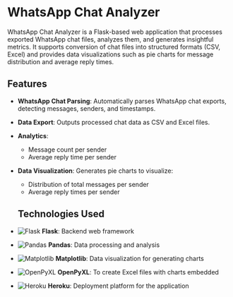 # WhatsApp Chat Analyzer

WhatsApp Chat Analyzer is a Flask-based web application that processes exported WhatsApp chat files, analyzes them, and generates insightful metrics. It supports conversion of chat files into structured formats (CSV, Excel) and provides data visualizations such as pie charts for message distribution and average reply times.

## Features

- **WhatsApp Chat Parsing**: Automatically parses WhatsApp chat exports, detecting messages, senders, and timestamps.
- **Data Export**: Outputs processed chat data as CSV and Excel files.
- **Analytics**:
  - Message count per sender
  - Average reply time per sender
- **Data Visualization**: Generates pie charts to visualize:
  - Distribution of total messages per sender
  - Average reply times per sender

  ## Technologies Used

- ![Flask](https://user-images.githubusercontent.com/25181517/183423775-2276e25d-d43d-4e58-890b-edbc88e915f7.png) **Flask**: Backend web framework
- ![Pandas](https://github.com/marwin1991/profile-technology-icons/assets/76012086/24b02d77-2f28-43c7-b5d6-e15e3395851b) **Pandas**: Data processing and analysis
- ![Matplotlib](https://matplotlib.org/_static/logo_light.svg) **Matplotlib**: Data visualization for generating charts
- ![OpenPyXL](https://openpyxl.readthedocs.io/en/stable/_static/logo.png) **OpenPyXL**: To create Excel files with charts embedded
- ![Heroku](https://logowik.com/content/uploads/images/heroku8748.jpg) **Heroku**: Deployment platform for the application

